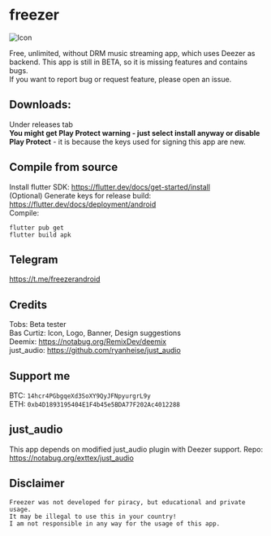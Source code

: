 # freezer

![Icon](https://notabug.org/exttex/freezer/raw/master/android/app/src/main/res/mipmap-hdpi/ic_launcher.png)

Free, unlimited, without DRM music streaming app, which uses Deezer as backend.
This app is still in BETA, so it is missing features and contains bugs.  
If you want to report bug or request feature, please open an issue.  

## Downloads:
Under releases tab  
**You might get Play Protect warning - just select install anyway or disable Play Protect**  - it is because the keys used for signing this app are new.

## Compile from source

Install flutter SDK: https://flutter.dev/docs/get-started/install  
(Optional) Generate keys for release build: https://flutter.dev/docs/deployment/android  
Compile:  
```
flutter pub get
flutter build apk
```

## Telegram
https://t.me/freezerandroid

## Credits
Tobs: Beta tester  
Bas Curtiz: Icon, Logo, Banner, Design suggestions  
Deemix: https://notabug.org/RemixDev/deemix  
just_audio: https://github.com/ryanheise/just_audio  


## Support me
BTC: `14hcr4PGbgqeXd3SoXY9QyJFNpyurgrL9y`  
ETH: `0xb4D1893195404E1F4b45e5BDA77F202Ac4012288`  

## just_audio
This app depends on modified just_audio plugin with Deezer support. Repo: https://notabug.org/exttex/just_audio

## Disclaimer
```
Freezer was not developed for piracy, but educational and private usage.
It may be illegal to use this in your country!
I am not responsible in any way for the usage of this app.
```
